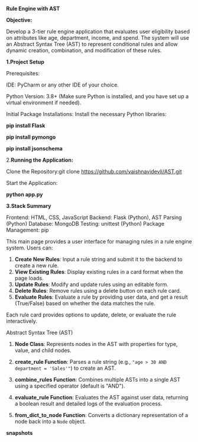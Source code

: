 **Rule Engine with AST**

**Objective:**

Develop a 3-tier rule engine application that evaluates user eligibility based on attributes like age, department, income, and spend. The system will use an Abstract Syntax Tree (AST) to represent conditional rules and allow dynamic creation, combination, and modification of these rules.

**1.Project Setup**
   
Prerequisites:

IDE: PyCharm or any other IDE of your choice.

Python Version: 3.8+ (Make sure Python is installed, and you have set up a virtual environment if needed).

Initial Package Installations:
Install the necessary Python libraries:

**pip install Flask**

**pip install pymongo**

**pip install jsonschema**

2.**Running the Application:**

Clone the Repository:git clone https://github.com/vaishnavidevli/AST.git


Start the Application:

**python app.py**

**3.Stack Summary**

Frontend: HTML, CSS, JavaScript
Backend: Flask (Python), AST Parsing (Python)
Database: MongoDB
Testing: unittest (Python)
Package Management: pip

This main page provides a user interface for managing rules in a rule engine system. Users can:

1. **Create New Rules**: Input a rule string and submit it to the backend to create a new rule.
2. **View Existing Rules**: Display existing rules in a card format when the page loads.
3. **Update Rules**: Modify and update rules using an editable form.
4. **Delete Rules**: Remove rules using a delete button on each rule card.
5. **Evaluate Rules**: Evaluate a rule by providing user data, and get a result (True/False) based on whether the data matches the rule.

Each rule card provides options to update, delete, or evaluate the rule interactively.

Abstract Syntax Tree (AST) 

1. **Node Class**: Represents nodes in the AST with properties for type, value, and child nodes.

2. **create_rule Function**: Parses a rule string (e.g., `"age > 30 AND department = 'Sales'"`) to create an AST.

3. **combine_rules Function**: Combines multiple ASTs into a single AST using a specified operator (default is "AND").

4. **evaluate_rule Function**: Evaluates the AST against user data, returning a boolean result and detailed logs of the evaluation process.

5. **from_dict_to_node Function**: Converts a dictionary representation of a node back into a `Node` object.
   

**snapshots**
